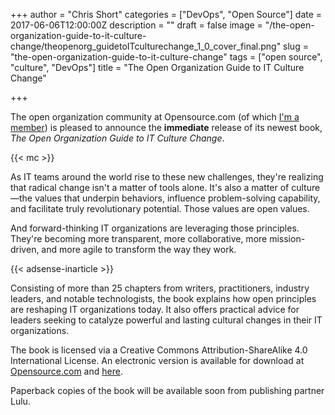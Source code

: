 +++
author = "Chris Short"
categories = ["DevOps", "Open Source"]
date = 2017-06-06T12:00:00Z
description = ""
draft = false
image = "/the-open-organization-guide-to-it-culture-change/theopenorg_guidetoITculturechange_1_0_cover_final.png"
slug = "the-open-organization-guide-to-it-culture-change"
tags = ["open source", "culture", "DevOps"]
title = "The Open Organization Guide to IT Culture Change"

+++

The open organization community at Opensource.com (of which [I'm a member](https://opensource.com/users/chrisshort)) is pleased to announce the **immediate** release of its newest book, *The Open Organization Guide to IT Culture Change*.

{{< mc >}}

As IT teams around the world rise to these new challenges, they're realizing that radical change isn't a matter of tools alone. It's also a matter of culture—the values that underpin behaviors, influence problem-solving capability, and facilitate truly revolutionary potential. Those values are open values.

And forward-thinking IT organizations are leveraging those principles. They're becoming more transparent, more collaborative, more mission-driven, and more agile to transform the way they work.

{{< adsense-inarticle >}}

Consisting of more than 25 chapters from writers, practitioners, industry leaders, and notable technologists, the book explains how open principles are reshaping IT organizations today. It also offers practical advice for leaders seeking to catalyze powerful and lasting cultural changes in their IT organizations.

The book is licensed via a Creative Commons Attribution-ShareAlike 4.0 International License. An electronic version is available for download at [Opensource.com](https://opensource.com/open-organization/resources/culture-change) and [here](/books/open_org_it_culture.pdf).

Paperback copies of the book will be available soon from publishing partner Lulu.